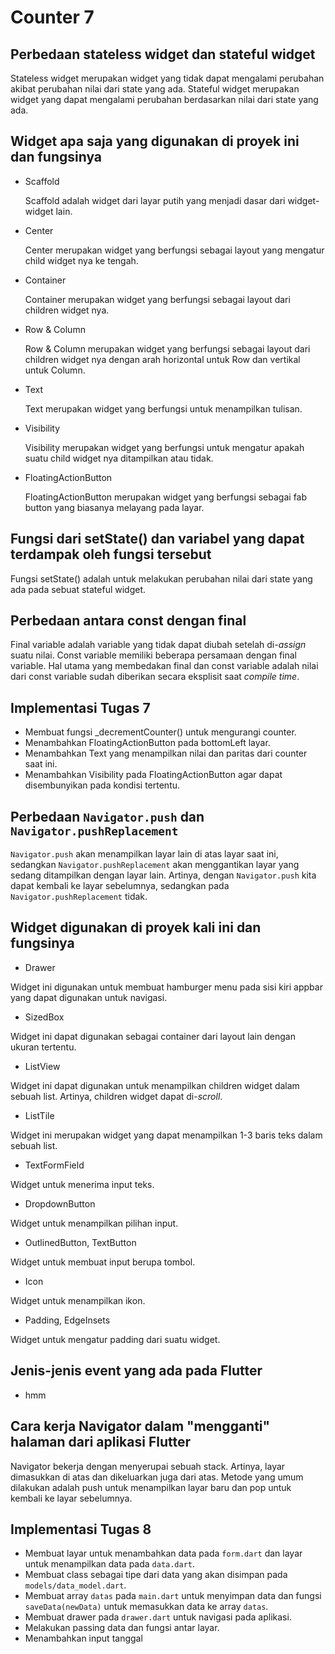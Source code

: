 # Counter 7

## Perbedaan stateless widget dan stateful widget

Stateless widget merupakan widget yang tidak dapat mengalami perubahan akibat perubahan nilai dari state yang ada. Stateful widget merupakan widget yang dapat mengalami perubahan berdasarkan nilai dari state yang ada.

## Widget apa saja yang digunakan di proyek ini dan fungsinya

- Scaffold

  Scaffold adalah widget dari layar putih yang menjadi dasar dari widget-widget lain.

- Center 

  Center merupakan widget yang berfungsi sebagai layout yang mengatur child widget nya ke tengah.

- Container

  Container merupakan widget yang berfungsi sebagai layout dari children widget nya.

- Row & Column

  Row & Column merupakan widget yang berfungsi sebagai layout dari children widget nya dengan arah horizontal untuk Row dan vertikal untuk Column.

- Text

  Text merupakan widget yang berfungsi untuk menampilkan tulisan.

- Visibility

  Visibility merupakan widget yang berfungsi untuk mengatur apakah suatu child widget nya ditampilkan atau tidak.

- FloatingActionButton

  FloatingActionButton merupakan widget yang berfungsi sebagai fab button yang biasanya melayang pada layar.

## Fungsi dari setState() dan variabel yang dapat terdampak oleh fungsi tersebut

Fungsi setState() adalah untuk melakukan perubahan nilai dari state yang ada pada sebuat stateful widget. 

## Perbedaan antara const dengan final

Final variable adalah variable yang tidak dapat diubah setelah di-*assign* suatu nilai. Const variable memiliki beberapa persamaan dengan final variable. Hal utama yang membedakan final dan const variable adalah nilai dari const variable sudah diberikan secara eksplisit saat *compile time*.

## Implementasi Tugas 7

- Membuat fungsi _decrementCounter() untuk mengurangi counter.
- Menambahkan FloatingActionButton pada bottomLeft layar.
- Menambahkan Text yang menampilkan nilai dan paritas dari counter saat ini.
- Menambahkan Visibility pada FloatingActionButton agar dapat disembunyikan pada kondisi tertentu.

## Perbedaan `Navigator.push` dan `Navigator.pushReplacement`

`Navigator.push` akan menampilkan layar lain di atas layar saat ini, sedangkan `Navigator.pushReplacement` akan menggantikan layar yang sedang ditampilkan dengan layar lain. Artinya, dengan `Navigator.push` kita dapat kembali ke layar sebelumnya, sedangkan pada `Navigator.pushReplacement` tidak.

## Widget digunakan di proyek kali ini dan fungsinya

- Drawer 

Widget ini digunakan untuk membuat hamburger menu pada sisi kiri appbar yang dapat digunakan untuk navigasi.

- SizedBox

Widget ini dapat digunakan sebagai container dari layout lain dengan ukuran tertentu.

- ListView

Widget ini dapat digunakan untuk menampilkan children widget dalam sebuah list. Artinya, children widget dapat di-*scroll*.

- ListTile

Widget ini merupakan widget yang dapat menampilkan 1-3 baris teks dalam sebuah list.

- TextFormField 

Widget untuk menerima input teks.

- DropdownButton

Widget untuk menampilkan pilihan input.

- OutlinedButton, TextButton

Widget untuk membuat input berupa tombol.

- Icon

Widget untuk menampilkan ikon.

- Padding, EdgeInsets

Widget untuk mengatur padding dari suatu widget.

## Jenis-jenis event yang ada pada Flutter 

- hmm
 
## Cara kerja Navigator dalam "mengganti" halaman dari aplikasi Flutter

Navigator bekerja dengan menyerupai sebuah stack. Artinya, layar dimasukkan di atas dan dikeluarkan juga dari atas. Metode yang umum dilakukan adalah push untuk menampilkan layar baru dan pop untuk kembali ke layar sebelumnya.
 
## Implementasi Tugas 8

- Membuat layar untuk menambahkan data pada `form.dart` dan layar untuk menampilkan data pada `data.dart`.
- Membuat class sebagai tipe dari data yang akan disimpan pada `models/data_model.dart`.
- Membuat array `datas` pada `main.dart` untuk menyimpan data dan fungsi `saveData(newData)` untuk memasukkan data ke array `datas`.
- Membuat drawer pada `drawer.dart` untuk navigasi pada aplikasi.
- Melakukan passing data dan fungsi antar layar.
- Menambahkan input tanggal
